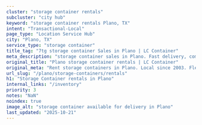 ```yaml
---
cluster: "storage container rentals"
subcluster: "city hub"
keyword: "storage container rentals Plano, TX"
intent: "Transactional-Local"
page_type: "Location Service Hub"
city: "Plano, TX"
service_type: "storage container"
title_tag: "7tg storage container Sales in Plano | LC Container"
meta_description: "storage container sales in Plano. Fast delivery, competitive pricing. Serving storage containers area. Quote ID: QJU. Call (214) 524-4168 for your free quote today."
original_title: "Plano storage container rentals | LC Container"
original_meta: "Rent storage containers in Plano. Local since 2003. Flexible rental terms. Same-week delivery available. Get your free quote — call (214) 524-4168 today."
url_slug: "/plano/storage-containers/rentals"
h1: "Storage Container rentals in Plano"
internal_links: "/inventory"
priority: 3
notes: "NaN"
noindex: true
image_alt: "storage container available for delivery in Plano"
last_updated: "2025-10-21"
---
```


<!-- TODO: Add unique city/inventory copy, images, and internal links here. -->
